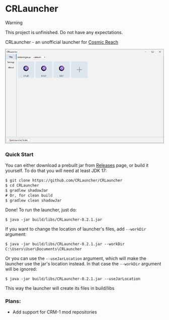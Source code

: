# CRLauncher

> [!WARNING]  
> This project is unfinished. Do not have any expectations.

CRLauncher - an unofficial launcher for [Cosmic Reach](https://finalforeach.itch.io/cosmic-reach)

![Screenshot.png](images/Screenshot.png)

### Quick Start

You can either download a prebuilt jar from [Releases](https://github.com/CRLauncher/CRLauncher/releases) page, or build it yourself. To do that you will need at least JDK 17:
```shell
$ git clone https://github.com/CRLauncher/CRLauncher
$ cd CRLauncher
$ gradlew shadowJar
# Or, for clean build 
$ gradlew clean shadowJar
```

Done! To run the launcher, just do:
```shell
$ java -jar build/libs/CRLauncher-0.2.1.jar
```

If you want to change the location of launcher's files, add `--workDir` argument:
```shell
$ java -jar build/libs/CRLauncher-0.2.1.jar --workDir C:\Users\User\Documents\CRLauncher
```

Or you can use the `--useJarLocation` argument, which will make the launcher use the jar's location instead. In that case the `--workDir` argument will be ignored:
```shell
$ java -jar build/libs/CRLauncher-0.2.1.jar --useJarLocation
```
This way the launcher will create its files in build/libs


### Plans:
 - Add support for CRM-1 mod repositories